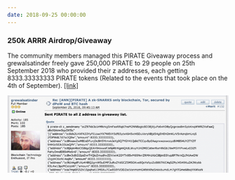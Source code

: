 ```yaml
---
date: 2018-09-25 00:00:00
---
```


### 250k ARRR Airdrop/Giveaway

The community members managed this PIRATE Giveaway process and grewalsatinder freely gave 250,000 PIRATE to 29 people on 25th September 2018 who provided their z addresses, each getting 8333.33333333 PIRATE tokens (Related to the events that took place on the 4th of September). [[link]](https://bitcointalk.org/index.php?topic=4979549.msg46143299#msg46143299)

[![250k ARRR Airdrop/Giveaway](assets/img/posts/250k-Airdrop_Giveaway-768x269.png)](assets/img/posts/250k-Airdrop_Giveaway-768x269.png)


